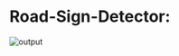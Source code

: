 # Road-Sign-Detector:
![output](https://user-images.githubusercontent.com/60837429/85017839-c8757c00-b189-11ea-834d-b6d94f9e999c.png)
